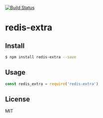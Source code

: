 [![Build Status](https://travis-ci.org/kaelzhang/node-redis-extra.svg?branch=master)](https://travis-ci.org/kaelzhang/node-redis-extra)
<!-- optional appveyor tst
[![Windows Build Status](https://ci.appveyor.com/api/projects/status/github/kaelzhang/node-redis-extra?branch=master&svg=true)](https://ci.appveyor.com/project/kaelzhang/node-redis-extra)
-->
<!-- optional npm version
[![NPM version](https://badge.fury.io/js/redis-extra.svg)](http://badge.fury.io/js/redis-extra)
-->
<!-- optional npm downloads
[![npm module downloads per month](http://img.shields.io/npm/dm/redis-extra.svg)](https://www.npmjs.org/package/redis-extra)
-->
<!-- optional dependency status
[![Dependency Status](https://david-dm.org/kaelzhang/node-redis-extra.svg)](https://david-dm.org/kaelzhang/node-redis-extra)
-->

# redis-extra

<!-- description -->

## Install

```sh
$ npm install redis-extra --save
```

## Usage

```js
const redis_extra = require('redis-extra')
```

## License

MIT
